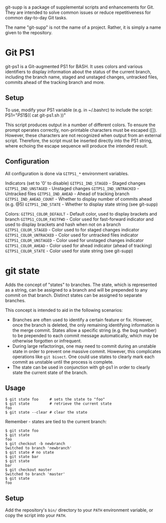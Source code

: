 git-supp is a package of supplemental scripts and enhancements for Git. They
are intended to solve common issues or reduce repetitiveness for common
day-to-day Git tasks.

The name "git-supp" is not the name of a project. Rather, it is simply a name
given to the repository.


# Git PS1
git-ps1 is a Git-augmented PS1 for BASH. It uses colors and various identifiers
to display information about the status of the current branch, including the
branch name, staged and unstaged changes, untracked files, commits ahead of the
tracking branch and more.

## Setup
To use, modify your PS1 variable (e.g. in ~/.bashrc) to include the script:
  PS1="$PS1\$($( cat git-ps1.sh ))"

This script produces output in a number of different colors. To ensure the
prompt operates correctly, non-printable characters must be escaped (\[\]).
However, these characters are not recognized when output from an external
script. Therefore, the script must be inserted directly into the PS1 string,
where echoing the escape sequence will produce the intended result.

## Configuration
All configuration is done via `GITPS1_*` environment variables.

Indicators (set to '0' to disable)
  `GITPS1_IND_STAGED`      - Staged changes
  `GITPS1_IND_UNSTAGED`    - Unstaged changes
  `GITPS1_IND_UNTRACKED`   - Untracked files
  `GITPS1_IND_AHEAD`       - Ahead of tracking branch
  `GITPS1_IND_AHEAD_COUNT` - Whether to display number of commits ahead (e.g. @5)
  `GITPS1_IND_STATE`       - Whether to display state string (see git-supp)

Colors:
  `GITPS1_COLOR_DEFAULT`   - Default color, used to display brackets and branch
  `GITPS1_COLOR_FASTFWD`   - Color used for fast-forward indicator and used to
                           display brackets and hash when not on a branch
  `GITPS1_COLOR_STAGED`    - Color used to for staged changes indicator
  `GITPS1_COLOR_UNTRACKED` - Color used for untracked files indicator
  `GITPS1_COLOR_UNSTAGED`  - Color used for unstaged changes indicator
  `GITPS1_COLOR_AHEAD`     - Color used for ahead indicator (ahead of tracking)
  `GITPS1_COLOR_STATE`     - Color used for state string (see git-supp)


# git state
Adds the concept of "states" to branches. The state, which is represented as a
string, can be assigned to a branch and will be prepended to any commit on that
branch. Distinct states can be assigned to separate branches.

This concept is intended to aid in the following scenarios:

* Branches are often used to identify a certain feature or fix. However, once
  the branch is deleted, the only remaining identifying information is the merge
  commit. States allow a specific string (e.g. the bug number) to be prepended
  to each commit message automatically, which may be otherwise forgotten or
  infrequent.
* During large refactorings, one may need to commit during an unstable state in
  order to prevent one massive commit. However, this complicates operations
  like `git bisect`. One could use states to clearly mark each commit as
  unstable until the process is complete.
* The state can be used in conjunction with git-ps1 in order to clearly state
  the current state of the branch.

## Usage
```
$ git state foo     # sets the state to "foo"
$ git state         # retrieve the current state
foo
$ git state --clear # clear the state
```

Remember - states are tied to the current branch:
```
$ git state foo
$ git state
foo
$ git checkout -b newbranch
Switched to branch 'newbranch'
$ git state # no state
$ git state bar
$ git state
bar
$ git checkout master
Switched to branch 'master'
$ git state
foo
```

## Setup
Add the repository's `bin/` directory to your `PATH` environment variable, or
copy the script into your `PATH`.

